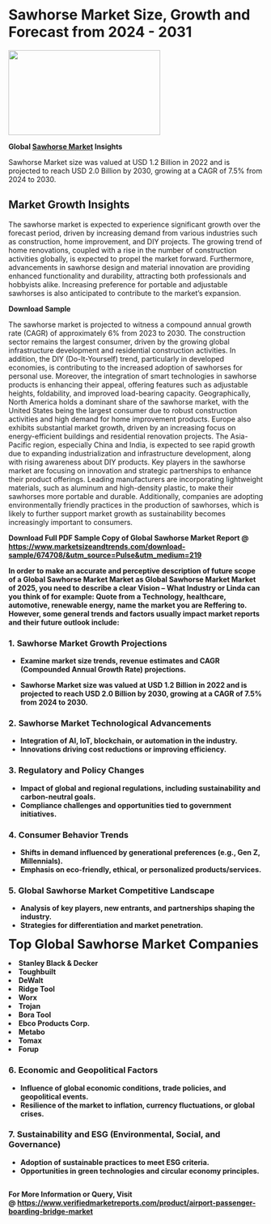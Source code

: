 <H1>Sawhorse Market Size, Growth and Forecast from 2024 - 2031</H1><img class="aligncenter size-medium wp-image-584254" src="https://thirdeyenews.in/wp-content/uploads/2024/09/Global-Market-Research-300x168.jpeg" alt="" width="300" height="168" /><p><strong>Global&nbsp;<a href="https://www.marketsizeandtrends.com/download-sample/674708/&amp;utm_source=Pulse&amp;utm_medium=219">Sawhorse Market</a> Insights</strong></p><p>Sawhorse Market size was valued at USD 1.2 Billion in 2022 and is projected to reach USD 2.0 Billion by 2030, growing at a CAGR of 7.5% from 2024 to 2030.</p><p><h2>Market Growth Insights</h2> <p>The sawhorse market is expected to experience significant growth over the forecast period, driven by increasing demand from various industries such as construction, home improvement, and DIY projects. The growing trend of home renovations, coupled with a rise in the number of construction activities globally, is expected to propel the market forward. Furthermore, advancements in sawhorse design and material innovation are providing enhanced functionality and durability, attracting both professionals and hobbyists alike. Increasing preference for portable and adjustable sawhorses is also anticipated to contribute to the market’s expansion.</p> <p><strong>Download Sample</strong></p> <p>The sawhorse market is projected to witness a compound annual growth rate (CAGR) of approximately 6% from 2023 to 2030. The construction sector remains the largest consumer, driven by the growing global infrastructure development and residential construction activities. In addition, the DIY (Do-It-Yourself) trend, particularly in developed economies, is contributing to the increased adoption of sawhorses for personal use. Moreover, the integration of smart technologies in sawhorse products is enhancing their appeal, offering features such as adjustable heights, foldability, and improved load-bearing capacity. Geographically, North America holds a dominant share of the sawhorse market, with the United States being the largest consumer due to robust construction activities and high demand for home improvement products. Europe also exhibits substantial market growth, driven by an increasing focus on energy-efficient buildings and residential renovation projects. The Asia-Pacific region, especially China and India, is expected to see rapid growth due to expanding industrialization and infrastructure development, along with rising awareness about DIY products. Key players in the sawhorse market are focusing on innovation and strategic partnerships to enhance their product offerings. Leading manufacturers are incorporating lightweight materials, such as aluminum and high-density plastic, to make their sawhorses more portable and durable. Additionally, companies are adopting environmentally friendly practices in the production of sawhorses, which is likely to further support market growth as sustainability becomes increasingly important to consumers. <p><strong></p><p><span class=""><strong>Download Full PDF Sample Copy of Global Sawhorse Market Report</strong> @ <a href="https://www.marketsizeandtrends.com/download-sample/674708/&amp;utm_source=Pulse&amp;utm_medium=219" target="_blank">https://www.marketsizeandtrends.com/download-sample/674708/&amp;utm_source=Pulse&amp;utm_medium=219</a></span></p><p>In order to make an accurate and perceptive description of future scope of a Global&nbsp;Sawhorse Market Market as Global&nbsp;Sawhorse Market Market of 2025, you need to describe a clear Vision &ndash; What Industry or Linda can you think of for example: Quote from a Technology, healthcare, automotive, renewable energy, name the market you are Reffering to. However, some general trends and factors usually impact market reports and their future outlook include:</p><h3>1.&nbsp;<strong>Sawhorse Market Growth Projections</strong></h3><ul><li>Examine market size trends, revenue estimates and CAGR (Compounded Annual Growth Rate) projections.</li><li><p>Sawhorse Market size was valued at USD 1.2 Billion in 2022 and is projected to reach USD 2.0 Billion by 2030, growing at a CAGR of 7.5% from 2024 to 2030.</p></li></ul><h3>2.&nbsp;<strong>Sawhorse Market Technological Advancements</strong></h3><ul><li>Integration of AI, IoT, blockchain, or automation in the industry.</li><li>Innovations driving cost reductions or improving efficiency.</li></ul><h3>3.&nbsp;<strong>Regulatory and Policy Changes</strong></h3><ul><li>Impact of global and regional regulations, including sustainability and carbon-neutral goals.</li><li>Compliance challenges and opportunities tied to government initiatives.</li></ul><h3>4.&nbsp;<strong>Consumer Behavior Trends</strong></h3><ul><li>Shifts in demand influenced by generational preferences (e.g., Gen Z, Millennials).</li><li>Emphasis on eco-friendly, ethical, or personalized products/services.</li></ul><h3>5.&nbsp;<strong>Global Sawhorse Market Competitive Landscape</strong></h3><ul><li>Analysis of key players, new entrants, and partnerships shaping the industry.</li><li>Strategies for differentiation and market penetration.</li></ul><p data-pm-slice="1 1 []"><span style="color: inherit; font-family: inherit; font-size: 25px;">Top Global Sawhorse Market Companies</span></p><div class="" data-test-id=""><p><li>Stanley Black & Decker</li><li> Toughbuilt</li><li> DeWalt</li><li> Ridge Tool</li><li> Worx</li><li> Trojan</li><li> Bora Tool</li><li> Ebco Products Corp.</li><li> Metabo</li><li> Tomax</li><li> Forup</li></p></div><h3>6.&nbsp;<strong>Economic and Geopolitical Factors</strong></h3><ul><li>Influence of global economic conditions, trade policies, and geopolitical events.</li><li>Resilience of the market to inflation, currency fluctuations, or global crises.</li></ul><h3>7.&nbsp;<strong>Sustainability and ESG (Environmental, Social, and Governance)</strong></h3><ul><li>Adoption of sustainable practices to meet ESG criteria.</li><li>Opportunities in green technologies and circular economy principles.</li></ul><h2><strong style="font-size: 14px;">For More Information or Query, Visit @&nbsp;</strong><a style="background-color: #ffffff; font-size: 14px;" href="https://www.marketsizeandtrends.com/report/sawhorse-market/" target="_blank">https://www.verifiedmarketreports.com/product/airport-passenger-boarding-bridge-market</a></h2>
